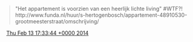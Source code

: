 > "Het appartement is voorzien van een heerlijk lichte living" \#WTF?\! http://www\.funda\.nl/huur/s\-hertogenbosch/appartement\-48910530\-grootmeesterstraat/omschrijving/

<img src="../../media/tweet.ico" width="12" /> [Thu Feb 13 17:33:44 +0000 2014](https://twitter.com/DromerDenker/status/434017558015266816)